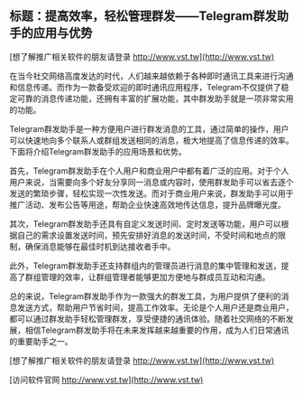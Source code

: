 ## **标题：提高效率，轻松管理群发——Telegram群发助手的应用与优势**

[想了解推广相关软件的朋友请登录 http://www.vst.tw](http://www.vst.tw)

在当今社交网络高度发达的时代，人们越来越依赖于各种即时通讯工具来进行沟通和信息传递。而作为一款备受欢迎的即时通讯应用程序，Telegram不仅提供了稳定可靠的消息传递功能，还拥有丰富的扩展功能，其中群发助手就是一项非常实用的功能。

Telegram群发助手是一种方便用户进行群发消息的工具，通过简单的操作，用户可以快速地向多个联系人或群组发送相同的消息，极大地提高了信息传递的效率。下面将介绍Telegram群发助手的应用场景和优势。

首先，Telegram群发助手在个人用户和商业用户中都有着广泛的应用。对于个人用户来说，当需要向多个好友分享同一消息或内容时，使用群发助手可以省去逐个发送的繁琐步骤，轻松实现一次性发送。而对于商业用户来说，群发助手可以用于推广活动、发布公告等用途，帮助企业快速高效地传达信息，提升品牌曝光度。

其次，Telegram群发助手还具有自定义发送时间、定时发送等功能，用户可以根据自己的需求设置发送时间，预先安排好消息的发送时间，不受时间和地点的限制，确保消息能够在最佳时机到达接收者手中。

此外，Telegram群发助手还支持群组内的管理员进行消息的集中管理和发送，提高了群组管理的效率，让群组管理者能够更加方便地与群成员互动和沟通。

总的来说，Telegram群发助手作为一款强大的群发工具，为用户提供了便利的消息发送方式，帮助用户节省时间，提高工作效率。无论是个人用户还是商业用户，都可以通过群发助手轻松管理群发，享受便捷的通讯体验。随着社交网络的不断发展，相信Telegram群发助手将在未来发挥越来越重要的作用，成为人们日常通讯的重要助手之一。

[想了解推广相关软件的朋友请登录 http://www.vst.tw](http://www.vst.tw)


[访问软件官网 http://www.vst.tw](http://www.vst.tw)

